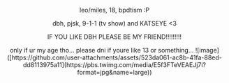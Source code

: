 <p align="center">     
  leo/miles, 18, bpdtism :P
<p align="center">     
   dbh, pjsk, 9-1-1 (tv show) and KATSEYE <3
<p align="center">     
  IF YOU LIKE DBH PLEASE BE MY FRIEND!!!!!!!!!
<p align="center">     
only if ur my age tho... please dni if youre like 13 or something...
![image]([https://github.com/user-attachments/assets/523da061-ac8b-41fa-88ed-dd8113975a11](https://pbs.twimg.com/media/E5f3FTeVEAEJj7i?format=jpg&name=large))

<!--
**trikotoreal/trikotoreal** is a ✨ _special_ ✨ repository because its `README.md` (this file) appears on your GitHub profile.

Here are some ideas to get you started:

- 🔭 I’m currently working on ...
- 🌱 I’m currently learning ...
- 👯 I’m looking to collaborate on ...
- 🤔 I’m looking for help with ...
- 💬 Ask me about ...
- 📫 How to reach me: ...
- 😄 Pronouns: ...
- ⚡ Fun fact: ...
-->
